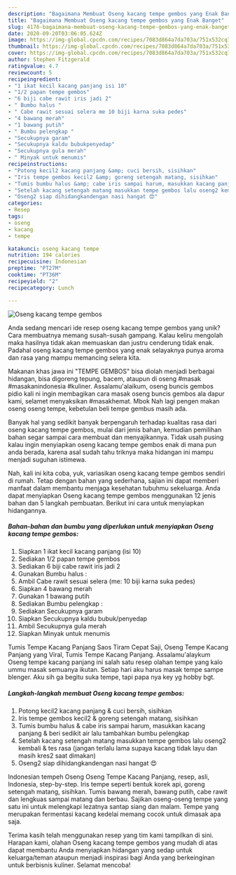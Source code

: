 ```yaml
---
description: "Bagaimana Membuat Oseng kacang tempe gembos yang Enak Banget"
title: "Bagaimana Membuat Oseng kacang tempe gembos yang Enak Banget"
slug: 4176-bagaimana-membuat-oseng-kacang-tempe-gembos-yang-enak-banget
date: 2020-09-20T03:06:05.624Z
image: https://img-global.cpcdn.com/recipes/7083d864a7da703a/751x532cq70/oseng-kacang-tempe-gembos-foto-resep-utama.jpg
thumbnail: https://img-global.cpcdn.com/recipes/7083d864a7da703a/751x532cq70/oseng-kacang-tempe-gembos-foto-resep-utama.jpg
cover: https://img-global.cpcdn.com/recipes/7083d864a7da703a/751x532cq70/oseng-kacang-tempe-gembos-foto-resep-utama.jpg
author: Stephen Fitzgerald
ratingvalue: 4.7
reviewcount: 5
recipeingredient:
- "1 ikat kecil kacang panjang isi 10"
- "1/2 papan tempe gembos"
- "6 biji cabe rawit iris jadi 2"
- " Bumbu halus "
- " Cabe rawit sesuai selera me 10 biji karna suka pedes"
- "4 bawang merah"
- "1 bawang putih"
- " Bumbu pelengkap "
- "Secukupnya garam"
- "Secukupnya kaldu bubukpenyedap"
- "Secukupnya gula merah"
- " Minyak untuk menumis"
recipeinstructions:
- "Potong kecil2 kacang panjang &amp; cuci bersih, sisihkan"
- "Iris tempe gembos kecil2 &amp; goreng setengah matang, sisihkan"
- "Tumis bumbu halus &amp; cabe iris sampai harum, masukkan kacang panjang &amp; beri sedikit air lalu tambahkan bumbu pelengkap"
- "Setelah kacang setengah matang masukkan tempe gembos lalu oseng2 kembali &amp; tes rasa (jangan terlalu lama supaya kacang tidak layu dan masih kres2 saat dimakan)"
- "Oseng2 siap dihidangkandengan nasi hangat 😍"
categories:
- Resep
tags:
- oseng
- kacang
- tempe

katakunci: oseng kacang tempe 
nutrition: 194 calories
recipecuisine: Indonesian
preptime: "PT27M"
cooktime: "PT36M"
recipeyield: "2"
recipecategory: Lunch

---
```



![Oseng kacang tempe gembos](https://img-global.cpcdn.com/recipes/7083d864a7da703a/751x532cq70/oseng-kacang-tempe-gembos-foto-resep-utama.jpg)

Anda sedang mencari ide resep oseng kacang tempe gembos yang unik? Cara membuatnya memang susah-susah gampang. Kalau keliru mengolah maka hasilnya tidak akan memuaskan dan justru cenderung tidak enak. Padahal oseng kacang tempe gembos yang enak selayaknya punya aroma dan rasa yang mampu memancing selera kita.

Makanan khas jawa ini &#34;TEMPE GEMBOS&#34; bisa diolah menjadi berbagai hidangan, bisa digoreng tepung, bacem, ataupun di oseng #masak #masakanindonesia #kuliner. Assalamu&#39;alaikum, oseng buncis gembos pidio kali ni ingin membagikan cara masak oseng buncis gembos ala dapur kami, selamet menyaksikan #masakhemat. Mbok Nah lagi pengen makan oseng oseng tempe, kebetulan beli tempe gembus masih ada.

Banyak hal yang sedikit banyak berpengaruh terhadap kualitas rasa dari oseng kacang tempe gembos, mulai dari jenis bahan, kemudian pemilihan bahan segar sampai cara membuat dan menyajikannya. Tidak usah pusing kalau ingin menyiapkan oseng kacang tempe gembos enak di mana pun anda berada, karena asal sudah tahu triknya maka hidangan ini mampu menjadi suguhan istimewa.


Nah, kali ini kita coba, yuk, variasikan oseng kacang tempe gembos sendiri di rumah. Tetap dengan bahan yang sederhana, sajian ini dapat memberi manfaat dalam membantu menjaga kesehatan tubuhmu sekeluarga. Anda dapat menyiapkan Oseng kacang tempe gembos menggunakan 12 jenis bahan dan 5 langkah pembuatan. Berikut ini cara untuk menyiapkan hidangannya.

<!--inarticleads1-->

##### Bahan-bahan dan bumbu yang diperlukan untuk menyiapkan Oseng kacang tempe gembos:

1. Siapkan 1 ikat kecil kacang panjang (isi 10)
1. Sediakan 1/2 papan tempe gembos
1. Sediakan 6 biji cabe rawit iris jadi 2
1. Gunakan  Bumbu halus :
1. Ambil  Cabe rawit sesuai selera (me: 10 biji karna suka pedes)
1. Siapkan 4 bawang merah
1. Gunakan 1 bawang putih
1. Sediakan  Bumbu pelengkap :
1. Sediakan Secukupnya garam
1. Siapkan Secukupnya kaldu bubuk/penyedap
1. Ambil Secukupnya gula merah
1. Siapkan  Minyak untuk menumis


Tumis Tempe Kacang Panjang Saos Tiram Cepat Saji, Oseng Tempe Kacang Panjang yang Viral, Tumis Tempe Kacang Panjang. Assalamu&#39;alaykum Oseng tempe kacang panjang ini salah satu resep olahan tempe yang kalo ummu masak semuanya ikutan. Setiap hari aku harus masak tempe sampe blenger. Aku sih ga begitu suka tempe, tapi papa nya key yg hobby bgt. 

<!--inarticleads2-->

##### Langkah-langkah membuat Oseng kacang tempe gembos:

1. Potong kecil2 kacang panjang &amp; cuci bersih, sisihkan
1. Iris tempe gembos kecil2 &amp; goreng setengah matang, sisihkan
1. Tumis bumbu halus &amp; cabe iris sampai harum, masukkan kacang panjang &amp; beri sedikit air lalu tambahkan bumbu pelengkap
1. Setelah kacang setengah matang masukkan tempe gembos lalu oseng2 kembali &amp; tes rasa (jangan terlalu lama supaya kacang tidak layu dan masih kres2 saat dimakan)
1. Oseng2 siap dihidangkandengan nasi hangat 😍


Indonesian tempeh Oseng Oseng Tempe Kacang Panjang, resep, asli, Indonesia, step-by-step. Iris tempe seperti bentuk korek api, goreng setengah matang, sisihkan. Tumis bawang merah, bawang putih, cabe rawit dan lengkuas sampai matang dan berbau. Sajikan oseng-oseng tempe yang satu ini untuk melengkapi lezatnya santap siang dan malam. Tempe yang merupakan fermentasi kacang kedelai memang cocok untuk dimasak apa saja. 

Terima kasih telah menggunakan resep yang tim kami tampilkan di sini. Harapan kami, olahan Oseng kacang tempe gembos yang mudah di atas dapat membantu Anda menyiapkan hidangan yang sedap untuk keluarga/teman ataupun menjadi inspirasi bagi Anda yang berkeinginan untuk berbisnis kuliner. Selamat mencoba!
